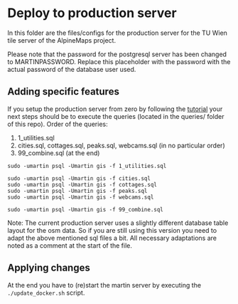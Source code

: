 # Deploy to production server

In this folder are the files/configs for the production server for the TU Wien tile server of the AlpineMaps project.

Please note that the password for the postgresql server has been changed to MARTINPASSWORD. Replace this placeholder with the password with the actual password of the database user used. 


## Adding specific features

If you setup the production server from zero by following the [tutorial](https://github.com/AlpineMapsOrg/documentation/blob/main/Labels/markdown/Vector%20tile/Vector%20Tile%20Server%20Setup.md) your next steps should be to execute the queries (located in the queries/ folder of this repo). Order of the queries:

1. 1_utilities.sql
2. cities.sql, cottages.sql, peaks.sql, webcams.sql (in no particular order)
3. 99_combine.sql (at the end)

```
sudo -umartin psql -Umartin gis -f 1_utilities.sql

sudo -umartin psql -Umartin gis -f cities.sql
sudo -umartin psql -Umartin gis -f cottages.sql
sudo -umartin psql -Umartin gis -f peaks.sql
sudo -umartin psql -Umartin gis -f webcams.sql

sudo -umartin psql -Umartin gis -f 99_combine.sql

```


Note:
The current production server uses a slightly different database table layout for the osm data. So if you are still using this version you need to adapt the above mentioned sql files a bit. All necessary adaptations are noted as a comment at the start of the file. 

## Applying changes

At the end you have to (re)start the martin server by executing the ```./update_docker.sh``` script.